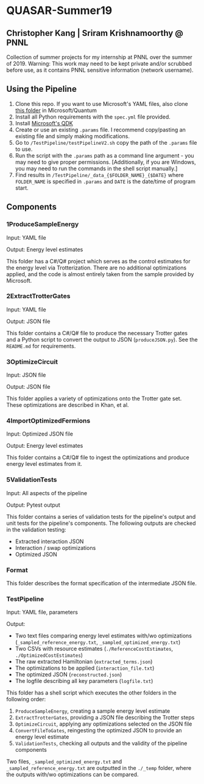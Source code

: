 # QUASAR-Summer19

## Christopher Kang | Sriram Krishnamoorthy @ PNNL

Collection of summer projects for my internship at PNNL over the summer of 2019.
Warning: This work may need to be kept private and/or scrubbed before use, as it contains PNNL sensitive information (network username).

## Using the Pipeline

1. Clone this repo. If you want to use Microsoft's YAML files, also clone [this folder](https://github.com/microsoft/Quantum/tree/master/Chemistry/IntegralData/YAML) in Microsoft/Quantum
2. Install all Python requirements with the `spec.yml` file provided.
3. Install [Microsoft's QDK](https://docs.microsoft.com/en-us/quantum/install-guide/csharp?view=qsharp-preview)
4. Create or use an existing `.params` file. I recommend copy/pasting an existing file and simply making modifications.
5. Go to `/TestPipeline/testPipelineV2.sh` copy the path of the `.params` file to use.
6. Run the script with the `.params` path as a command line argument - you may need to give proper permissions. [Additionally, if you are Windows, you may need to run the commands in the shell script manually.]
7. Find results in `/TestPipeline/_data_{$FOLDER_NAME}_{$DATE}` where `FOLDER_NAME` is specified in `.params` and `DATE` is the date/time of program start.

## Components

### 1ProduceSampleEnergy

Input: YAML file

Output: Energy level estimates

This folder has a C#/Q# project which serves as the control estimates for the energy level via Trotterization. There are no additional optimizations applied, and the code is almost entirely taken from the sample provided by Microsoft.

### 2ExtractTrotterGates

Input: YAML file

Output: JSON file

This folder contains a C#/Q# file to produce the necessary Trotter gates and a Python script to convert the output to JSON (`produceJSON.py`). See the `README.md` for requirements.

### 3OptimizeCircuit

Input: JSON file

Output: JSON file

This folder applies a variety of optimizations onto the Trotter gate set. These optimizations are described in Khan, et al.

### 4ImportOptimizedFermions

Input: Optimized JSON file

Output: Energy level estimates

This folder contains a C#/Q# file to ingest the optimizations and produce energy level estimates from it.

### 5ValidationTests

Input: All aspects of the pipeline

Output: Pytest output

This folder contains a series of validation tests for the pipeline's output and unit tests for the pipeline's components. The following outputs are checked in the validation testing:

- Extracted interaction JSON
- Interaction / swap optimizations
- Optimized JSON

### Format

This folder describes the format specification of the intermediate JSON file.

### TestPipeline

Input: YAML file, parameters

Output:

- Two text files comparing energy level estimates with/wo optimizations (`_sampled_reference_energy.txt`, `_sampled_optimized_energy.txt`)
- Two CSVs with resource estimates (`./ReferenceCostEstimates`, `./OptimizedCostEstimates`)
- The raw extracted Hamiltonian (`extracted_terms.json`)
- The optimizations to be applied (`interaction_file.txt`)
- The optimized JSON (`reconstructed.json`)
- The logfile describing all key parameters (`logfile.txt`)

This folder has a shell script which executes the other folders in the following order:

1. `ProduceSampleEnergy`, creating a sample energy level estimate
2. `ExtractTrotterGates`, providing a JSON file describing the Trotter steps
3. `OptimizeCircuit`, applying any optimizations selected on the JSON file
4. `ConvertFileToGates`, reingesting the optimized JSON to provide an energy level estimate
5. `ValidationTests`, checking all outputs and the validity of the pipeline components

Two files, `_sampled_optimized_energy.txt` and `_sampled_reference_energy.txt` are outputted in the `./_temp` folder, where the outputs with/wo optimizations can be compared.
